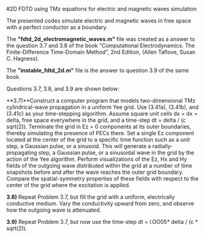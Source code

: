 #2D FDTD using TMz equations for electric and magnetic waves simulation

The presented codes simulate electric and magnetic waves in free space with a perfect conductor as a boundary.

The **"fdtd_2d_electromagnetic_waves.m"** file was created as a answer to the question 3.7 and 3.8 of the book "Computational Electrodynamics. The Finite-Difference Time-Domain Method", 2nd Edition, (Allen Taflove, Susan C. Hagness). 

The **"instable_fdtd_2d.m"** file is the answer to question 3.9 of the same book.

Questions 3.7, 3.8, and 3.9 are shown below:

**3.7)**Construct a computer program that models two-dimensional TMz cylindrical-wave propagation in a uniform Yee grid. Use (3.41a), (3.41b), and (3.41c) as your time-stepping algorithm. Assume square unit cells dx = dx = delta, free space everywhere in the grid, and a time-step dt = delta / (c sqrt(2)). Terminate the grid in Ez = 0 components at its outer boundaries, thereby simulating the presence of PECs there. Set a single Ez component located at the center of the grid to a specific time function such as a unit step, a Gaussian pulse, or a sinusoid. This will generate a radially-propagating step, a Gaussian pulse, or a sinusoidal wave in the grid by the action of the Yee algorithm. Perform visualizations of the Ez, Hx and Hy fields of the outgoing wave distributed within the grid at a number of time snapshots before and after the wave reaches the outer grid boundary. Compare the spatial-symmetry properties of these fields with respect to the center of the grid where the excitation is applied.

**3.8)** Repeat Problem 3.7, but fill the grid with a uniform, electrically conductive medium. Vary the conductivity upward from zero, and observe how the outgoing wave is attenuated.

**3.9)** Repeat Problem 3.7, but now use the time-step dt = l.OO05* delta / (c * sqrt(2)).
